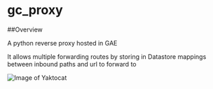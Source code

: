 # gc_proxy

##Overview

A python reverse proxy hosted in GAE

It allows multiple forwarding routes by storing in Datastore mappings between inbound paths and url to forward to

![Image of Yaktocat](https://octodex.github.com/images/yaktocat.png)





